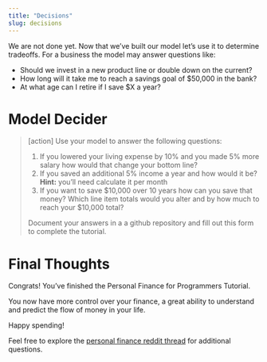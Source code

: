 ```yaml
---
title: "Decisions"
slug: decisions
---
```


We are not done yet. Now that we’ve built our model let’s use it to determine tradeoffs. For a business the model may answer questions like:

* Should we invest in a new product line or double down on the current?
* How long will it take me to reach a savings goal of $50,000 in the bank?
* At what age can I retire if I save $X a year?

# Model Decider

>[action]
> Use your model to answer the following questions:
>
> 1. If you lowered your living expense by 10% and you made 5% more salary how would that change your bottom line?
> 1. If you saved an additional 5% income a year and how would it be? **Hint:** you’ll need calculate it per month
> 1. If you want to save $10,000 over 10 years how can you save that money? Which line item totals would you alter and by how much to reach your $10,000 total?
>
> Document your answers in a a github repository and fill out this form to complete the tutorial.

# Final Thoughts

Congrats! You’ve finished the Personal Finance for Programmers Tutorial.

You now have more control over your finance, a great ability to understand and predict the flow of money in your life.

Happy spending!  

Feel free to explore the [personal finance reddit thread](https://www.reddit.com/r/personalfinance/) for additional questions.
